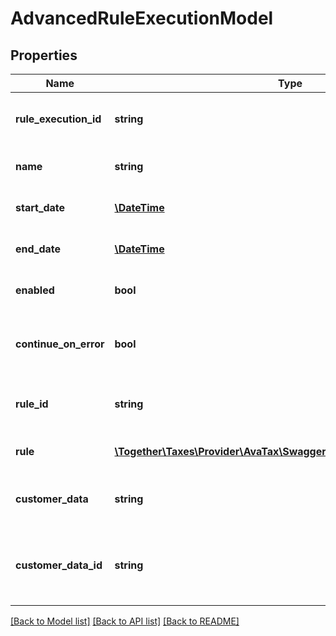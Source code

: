 # AdvancedRuleExecutionModel

## Properties
Name | Type | Description | Notes
------------ | ------------- | ------------- | -------------
**rule_execution_id** | **string** | Rule execution unique identifier | [optional] 
**name** | **string** | Name of rule execution | 
**start_date** | [**\DateTime**](\DateTime.md) | Date rule execution starts | [optional] 
**end_date** | [**\DateTime**](\DateTime.md) | Date rule execution ends | [optional] 
**enabled** | **bool** | Is rule execution enabled | [optional] 
**continue_on_error** | **bool** | Should we keep running if we hit an exception | [optional] 
**rule_id** | **string** | Unique identifier of rule to execute | 
**rule** | [**\Together\Taxes\Provider\AvaTax\Swagger\Model\AdvancedRuleModel**](AdvancedRuleModel.md) | Advanced rule to execute | [optional] 
**customer_data** | **string** | Json data used for rule execution | [optional] 
**customer_data_id** | **string** | Unique identifier of customer data used in rule execution | [optional] 

[[Back to Model list]](../README.md#documentation-for-models) [[Back to API list]](../README.md#documentation-for-api-endpoints) [[Back to README]](../README.md)


